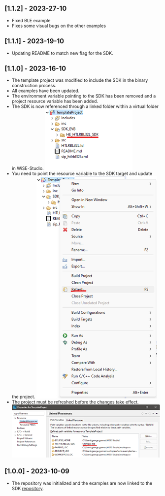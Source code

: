 ## [1.1.2] - 2023-27-10

- Fixed BLE example
- Fixes some visual bugs on the other examples

## [1.1.1] - 2023-19-10

- Updating README to match new flag for the SDK. 

## [1.1.0] - 2023-16-10

- The template project was modified to include the SDK in the binary construction process.
- All examples have been updated.
- The environment variable pointing to the SDK has been removed and a project resource variable has been added.
- The SDK is now referenced through a linked folder within a virtual folder in WiSE-Studio.
  ![Alt text](./assets/v1.1.0-1.png)
- You need to point the resource variable to the SDK target and update the project.
  ![Alt text](./assets/v1.1.0-2.png)
- The project must be refreshed before the changes take effect.
  ![Alt text](./assets/v1.1.0-3.png)

## [1.0.0] - 2023-10-09

- The repository was initialized and the examples are now linked to the SDK [repository](https://github.com/Hana-Electronics/HE-HTLRBL32L-SDK).
